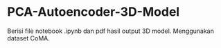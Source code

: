 # PCA-Autoencoder-3D-Model
Berisi file notebook .ipynb dan pdf hasil output 3D model. Menggunakan dataset CoMA. 
